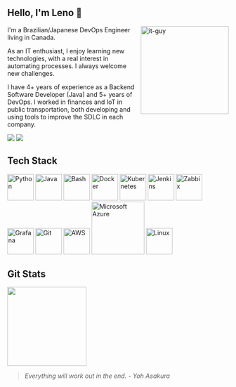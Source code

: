 ## Hello, I'm Leno 👋

<img src="https://img.freepik.com/free-vector/cute-man-working-laptop-with-coffee-cartoon-vector-icon-illustration-people-technology-icon-concept-isolated-premium-vector-flat-cartoon-style_138676-3869.jpg" alt="it-guy" width="200" height="200" align="right"/>

I'm a Brazilian/Japanese DevOps Engineer living in Canada.

As an IT enthusiast, I enjoy learning new technologies, with a real interest in automating processes. I always welcome new challenges.

I have 4+ years of experience as a Backend Software Developer (Java) and 5+ years of DevOps. I worked in finances and IoT in public transportation, both developing and using tools to improve the SDLC in each company.

<div> 
  <a href = "mailto: leno.oshiro@gmail.com"><img src="https://img.shields.io/badge/-Gmail-%23333?style=for-the-badge&logo=gmail&logoColor=white" target="_blank"></a>
  <a href="https://www.linkedin.com/in/lenooshiro/" target="_blank"><img src="https://img.shields.io/badge/-LinkedIn-%230077B5?style=for-the-badge&logo=linkedin&logoColor=white" target="_blank"></a> 
</div>

## Tech Stack

<p align="left">
<img src="https://img.icons8.com/color/2x/python.png" width="60" alt="Python">
<img src="https://upload.wikimedia.org/wikipedia/en/3/30/Java_programming_language_logo.svg" width="60" alt="Java">
<img src="https://img.icons8.com/color/2x/bash.png" width="60" alt="Bash">
<img src="https://img.icons8.com/color/2x/docker.png" width="60" alt="Docker">
<img src="https://img.icons8.com/color/2x/kubernetes.png" width="60" alt="Kubernetes">
<img src="https://img.icons8.com/color/2x/jenkins.png" width="60" alt="Jenkins">
<img src="https://upload.wikimedia.org/wikipedia/commons/thumb/5/5d/Zabbix_logo_square.svg/600px-Zabbix_logo_square.svg.png" width="60" alt="Zabbix">
<img src="https://img.icons8.com/color/2x/grafana.png" width="60" alt="Grafana">
<img src="https://img.icons8.com/color/2x/git.png" width="60" alt="Git">
<img src="https://img.icons8.com/color/2x/amazon.png" width="60" alt="AWS">
<img src="https://cloudacademy.com/wp-content/uploads/2014/10/azure-674x337.jpg" width="120" alt="Microsoft Azure">
<img src="https://img.icons8.com/color/2x/linux.png" width="60" alt="Linux">
</p>

## Git Stats

<img height="180em" src="https://github-readme-stats.vercel.app/api/top-langs/?username=lenooshiro&layout=compact&langs_count=6&theme=tokyonight"/>

> <i>Everything will work out in the end. - Yoh Asakura</i>
